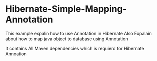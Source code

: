 # Hibernate-Simple-Mapping-Annotation
This example expalin how to use Annotation in Hibernate 
Also Expalain about how to map java object to database using Annotation

It contains All Maven dependencies which is requierd for Hibernate Annoation
